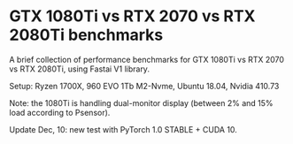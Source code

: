 # GTX 1080Ti vs RTX 2070 vs RTX 2080Ti benchmarks

A brief collection of performance benchmarks for GTX 1080Ti vs RTX 2070 vs RTX 2080Ti, using Fastai V1 library.

Setup: Ryzen 1700X, 960 EVO 1Tb M2-Nvme, Ubuntu 18.04, Nvidia 410.73

Note: the 1080Ti is handling dual-monitor display (between 2% and 15% load according to Psensor).

Update Dec, 10: new test with PyTorch 1.0 STABLE + CUDA 10.
